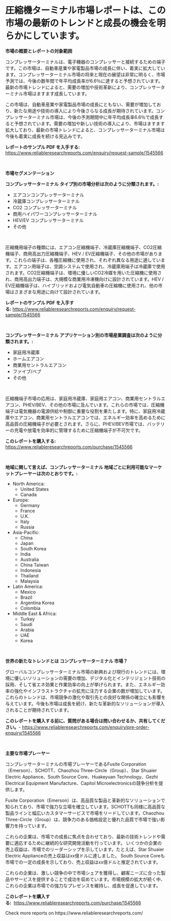 <p><h1>圧縮機ターミナル市場レポートは、この市場の最新のトレンドと成長の機会を明らかにしています。</h1></p><p><strong>市場の概要とレポートの対象範囲</strong></p>
<p><p>コンプレッサーターミナルは、電子機器のコンプレッサーと接続するための端子です。この市場は、自動車産業や家電製品市場の成長に伴い、着実に拡大しています。コンプレッサーターミナル市場の将来と現在の展望は非常に明るく、市場予測では、今後の数年間で年平均成長率が6.6％に達すると予想されています。最新の市場トレンドによると、需要の増加や技術革新により、コンプレッサーターミナル市場はますます成長しています。</p><p>この市場は、自動車産業や家電製品市場の成長にともない、需要が増加しており、新たな用途や技術の導入により今後さらなる成長が期待されています。コンプレッサーターミナル市場は、今後の予測期間中に年平均成長率6.6％で成長すると予想されています。需要の増加や新しい技術の導入により、市場はますます拡大しており、最新の市場トレンドによると、コンプレッサーターミナル市場は今後も着実に成長を続ける見込みです。</p></p>
<p><strong>レポートのサンプル PDF を入手する:</strong> <a href="https://www.reliableresearchreports.com/enquiry/request-sample/1545566">https://www.reliableresearchreports.com/enquiry/request-sample/1545566</a></p>
<p>&nbsp;</p>
<p><strong>市場セグメンテーション</strong></p>
<p><strong>コンプレッサーターミナル タイプ別の市場分析は次のように分類されます。:</strong></p>
<p><ul><li>エアコンコンプレッサーターミナル</li><li>冷蔵庫コンプレッサーターミナル</li><li>CO2 コンプレッサーターミナル</li><li>商用ハイパワーコンプレッサーターミナル</li><li>HEV/EV コンプレッサーターミナル</li><li>その他</li></ul></p>
<p>&nbsp;</p>
<p><p>圧縮機用端子の種類には、エアコン圧縮機端子、冷蔵庫圧縮機端子、CO2圧縮機端子、商用高出力圧縮機端子、HEV / EV圧縮機端子、その他の市場があります。これらの端子は、各種圧縮機に使用され、それぞれ異なる用途に適しています。エアコン用端子は、空調システムで使用され、冷蔵庫用端子は冷蔵庫で使用されます。CO2圧縮機端子は、環境に優しいCO2冷媒を用いた圧縮機に使用され、商用高出力端子は、大規模な商業用冷凍機向けに設計されています。HEV / EV圧縮機端子は、ハイブリッドおよび電気自動車の圧縮機に使用され、他の市場はさまざまな用途に向けて設計されています。</p></p>
<p><strong>レポートのサンプル PDF を入手する:</strong>&nbsp;<a href="https://www.reliableresearchreports.com/enquiry/request-sample/1545566">https://www.reliableresearchreports.com/enquiry/request-sample/1545566</a></p>
<p>&nbsp;</p>
<p><strong> コンプレッサーターミナル アプリケーション別の市場産業調査は次のように分類されます。:</strong></p>
<p><ul><li>家庭用冷蔵庫</li><li>ホームエアコン</li><li>商業用セントラルエアコン</li><li>ファイブ/ベブ</li><li>その他</li></ul></p>
<p>&nbsp;</p>
<p><p>圧縮機端子市場の応用は、家庭用冷蔵庫、家庭用エアコン、商業用セントラルエアコン、PHEV/BEV、その他の市場に及んでいます。これらの市場では、圧縮機端子は電気機器の電源供給や制御に重要な役割を果たします。特に、家庭用冷蔵庫やエアコン、商業用セントラルエアコンでは、エネルギー効率を高めるために高品質の圧縮機端子が必要とされます。さらに、PHEV/BEV市場では、バッテリーの充電や放電を効率的に管理するために圧縮機端子が不可欠です。</p></p>
<p><strong>このレポートを購入する:</strong>&nbsp; <a href="https://www.reliableresearchreports.com/purchase/1545566">https://www.reliableresearchreports.com/purchase/1545566</a></p>
<p>&nbsp;</p>
<p><strong>地域に関して言えば、コンプレッサーターミナル 地域ごとに利用可能なマーケットプレーヤーは次のとおりです。:</strong></p>
<p><ul>
    <li>
        North America:
        <ul>
            <li>United States</li>
            <li>Canada</li>
        </ul>
    </li>
    <li>
        Europe:
        <ul>
            <li>Germany</li>
            <li>France</li>
            <li>U.K.</li>
            <li>Italy</li>
            <li>Russia</li>
        </ul>
    </li>
    <li>
        Asia-Pacific:
        <ul>
            <li>China</li>
            <li>Japan</li>
            <li>South Korea</li>
            <li>India</li>
            <li>Australia</li>
            <li>China Taiwan</li>
            <li>Indonesia</li>
            <li>Thailand</li>
            <li>Malaysia</li>
        </ul>
    </li>
    <li>
        Latin America:
        <ul>
            <li>Mexico</li>
            <li>Brazil</li>
            <li>Argentina Korea</li>
            <li>Colombia</li>
        </ul>
    </li>
    <li>
        Middle East & Africa:
        <ul>
            <li>Turkey</li>
            <li>Saudi</li>
            <li>Arabia</li>
            <li>UAE</li>
            <li>Korea</li>
        </ul>
    </li>
    </ul></p>
<p>&nbsp;</p>
<p><strong>世界の新たなトレンドとは コンプレッサーターミナル 市場？</strong></p>
<p><p>グローバルコンプレッサーターミナル市場の新興および現行のトレンドには、環境に優しいソリューションの需要の増加、デジタル化とインテリジェント技術の採用、そして省エネ効果と作業効率の向上が挙げられます。また、エネルギー効率の強化やインフラストラクチャの拡充に注力する企業の数が増加しています。これらのトレンドは、市場競争の激化や取引先との良好な関係の確立にも影響を与えています。今後も市場は成長を続け、新たな革新的なソリューションが導入されることが期待されています。</p></p>
<p><strong>このレポートを購入する前に、質問がある場合は問い合わせるか、共有してください。</strong>- <a href="https://www.reliableresearchreports.com/enquiry/pre-order-enquiry/1545566">https://www.reliableresearchreports.com/enquiry/pre-order-enquiry/1545566</a></p>
<p>&nbsp;</p>
<p><strong>主要な市場プレーヤー</strong></p>
<p><p>コンプレッサーターミナルの市場プレーヤーであるFusite Corporation（Emerson）、SCHOTT、Chaozhou Three-Circle（Group）、Star Shuaier Electric Appliance、South Source Core、Huakeyuan Technology、Gezhi Electrical Equipment Manufacture、Capitol Microelectronicsの競争分析を提供します。</p><p>Fusite Corporation（Emerson）は、高品質な製品と革新的なソリューションで知られており、市場で強力な立場を確立しています。SCHOTTも同様に高品質な製品ラインと幅広いカスタマーサービスで市場をリードしています。Chaozhou Three-Circle（Group）は、競争力のある価格設定と優れた品質で市場で強い影響力を持っています。</p><p>これらの企業は、市場での成長に焦点を合わせており、最新の技術トレンドや需要に適応するために継続的な研究開発活動を行っています。 いくつかの企業の売上収益は、市場でのリーダーシップを示しています。たとえば、Star Shuaier Electric Applianceの売上収益はxx億ドルに達しました。 South Source Coreも市場での一定の成長を示しており、売上収益はxx億ドルと推定されています。</p><p>これらの企業は、激しい競争の中で市場シェアを獲得し、顧客ニーズに合った製品やサービスを提供することで成功を収めています。市場規模の拡大が続く中、これらの企業は市場での強力なプレゼンスを維持し、成長を促進しています。</p></p>
<p><strong>このレポートを購入する:</strong>&nbsp;&nbsp;<a href="https://www.reliableresearchreports.com/purchase/1545566">https://www.reliableresearchreports.com/purchase/1545566</a></p>
<p>Check more reports on https://www.reliableresearchreports.com/</p>